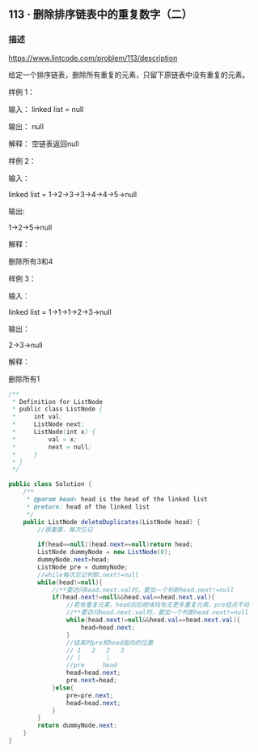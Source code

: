## 113 · 删除排序链表中的重复数字（二）
### 描述
https://www.lintcode.com/problem/113/description

给定一个排序链表，删除所有重复的元素，只留下原链表中没有重复的元素。

样例 1：

输入：
linked list = null

输出：
null

解释：
空链表返回null

样例 2：

输入：

linked list = 1->2->3->3->4->4->5->null

输出:

1->2->5->null

解释：

删除所有3和4

样例 3：

输入：

linked list = 1->1->1->2->3->null

输出：

2->3->null

解释： 

删除所有1

```Java
/**
 * Definition for ListNode
 * public class ListNode {
 *     int val;
 *     ListNode next;
 *     ListNode(int x) {
 *         val = x;
 *         next = null;
 *     }
 * }
 */

public class Solution {
    /**
     * @param head: head is the head of the linked list
     * @return: head of the linked list
     */
    public ListNode deleteDuplicates(ListNode head) {
        //很重要，每次忘记
        
        if(head==null||head.next==null)return head;
        ListNode dummyNode = new ListNode(0);
        dummyNode.next=head;
        ListNode pre = dummyNode;
        //while每次忘记判断.next!=null
        while(head!=null){
            //**要访问head.next.val时，要加一个判断head.next!=null
            if(head.next!=null&&head.val==head.next.val){
                //若有重复元素，head向后继续找有无更多重复元素，pre结点不动
                //**要访问head.next.val时，要加一个判断head.next!=null
                while(head.next!=null&&head.val==head.next.val){
                    head=head.next;
                }
                //结束时pre和head指向的位置
                // 1   2   2   3
                // |       |   
                //pre     head
                head=head.next;
                pre.next=head;
            }else{
                pre=pre.next;
                head=head.next;
            }
        }
        return dummyNode.next;
    }
}
```
